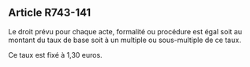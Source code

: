 Article R743-141
----
Le droit prévu pour chaque acte, formalité ou procédure est égal soit au montant
du taux de base soit à un multiple ou sous-multiple de ce taux.

Ce taux est fixé à 1,30 euros.
